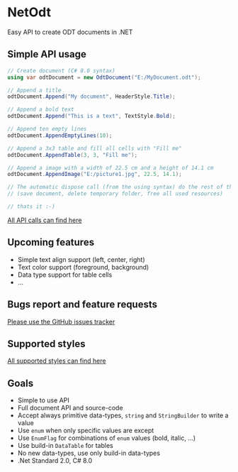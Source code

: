 # NetOdt
Easy API to create ODT documents in .NET

## Simple API usage
```csharp
// Create document (C# 8.0 syntax)
using var odtDocument = new OdtDocument("E:/MyDocument.odt");

// Append a title
odtDocument.Append("My document", HeaderStyle.Title);

// Append a bold text
odtDocument.Append("This is a text", TextStyle.Bold);

// Append ten empty lines
odtDocument.AppendEmptyLines(10);

// Append a 3x3 table and fill all cells with "Fill me"
odtDocument.AppendTable(3, 3, "Fill me");

// Append a image with a width of 22.5 cm and a height of 14.1 cm
odtDocument.AppendImage("E:/picture1.jpg", 22.5, 14.1);

// The automatic dispose call (from the using syntax) do the rest of the work
// (save document, delete temporary folder, free all used resources)

// thats it :-)
```
[All API calls can find here](./api.md)

## Upcoming features
* Simple text align support (left, center, right)
* Text color support (foreground, background)
* Data type support for table cells
* ...

## Bugs report and feature requests
[Please use the GitHub issues tracker](https://github.com/TobiasSekan/NetOdt/issues)

## Supported styles
[All supported styles can find here](./styles.md)

## Goals
* Simple to use API
* Full document API and source-code
* Accept always primitive data-types, `string` and `StringBuilder` to write a value
* Use `enum` when only specific values are except
* Use `EnumFlag` for combinations of `enum` values (bold, italic, ...)
* Use build-in `DataTable` for tables
* No new data-types, use only build-in data-types
* .Net Standard 2.0, C# 8.0
